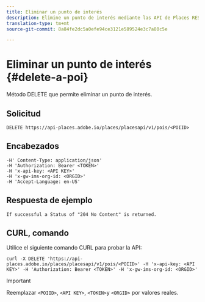 ```yaml
---
title: Eliminar un punto de interés
description: Elimine un punto de interés mediante las API de Places REST.
translation-type: tm+mt
source-git-commit: 8a84fe2dc5a0efe94ce3121e589524e3c7a80c5e

---
```



# Eliminar un punto de interés {#delete-a-poi}

Método DELETE que permite eliminar un punto de interés.

## Solicitud

```text
DELETE https://api-places.adobe.io/places/placesapi/v1/pois/<POIID>
```

## Encabezados

```text
-H' Content-Type: application/json'  
-H 'Authorization: Bearer <TOKEN>'  
-H 'x-api-key: <API KEY>'  
-H 'x-gw-ims-org-id: <ORGID>'  
-H 'Accept-Language: en-US'
```

## Respuesta de ejemplo

```text
If successful a Status of "204 No Content" is returned.
```

## CURL, comando

Utilice el siguiente comando CURL para probar la API:

```text
curl -X DELETE 'https://api-places.adobe.io/places/placesapi/v1/pois/<POIID>' -H 'x-api-key: <API KEY>' -H 'Authorization: Bearer <TOKEN>' -H 'x-gw-ims-org-id: <ORGID>'
```

>[!IMPORTANT]
>
>Reemplazar `<POIID>`, `<API KEY>`, `<TOKEN>`y `<ORGID>` por valores reales.

